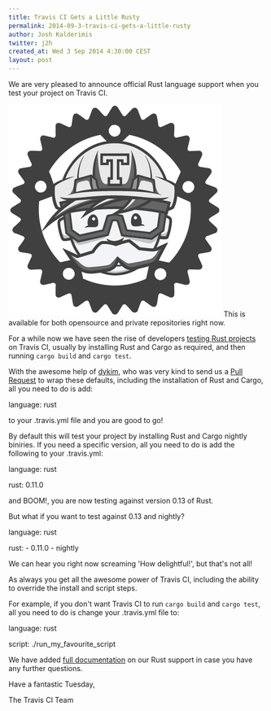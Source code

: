 ```yaml
---
title: Travis CI Gets a Little Rusty
permalink: 2014-09-3-travis-ci-gets-a-little-rusty
author: Josh Kalderimis
twitter: j2h
created_at: Wed 3 Sep 2014 4:30:00 CEST
layout: post
---
```


We are very pleased to announce official Rust language support when you
test your project on Travis CI.

![Travis CI Per Command Time Tags](/images/2014-09-3-travis-gets-rusty.png)
This is available for both opensource and private repositories right now.

For a while now we have seen the rise of developers
[testing Rust projects](http://bettong.net/2014/05/09/how-to-test-rust-on-travis-ci/)
on Travis CI, usually by installing Rust and Cargo as required, and then running
`cargo build` and `cargo test`.

With the awesome help of [dykim](https://github.com/dyrim), who was very kind
to send us a [Pull Request](https://github.com/travis-ci/travis-build/pull/264)
to wrap these defaults, including the installation of Rust and Cargo, all you
need to do is add:

  language: rust

to your .travis.yml file and you are good to go!

By default this will test your project by installing Rust and Cargo nightly
biniries. If you need a specific version, all you need to do is add the
following to your .travis.yml:

  language: rust

  rust: 0.11.0

and BOOM!, you are now testing against version 0.13 of Rust.

But what if you want to test against 0.13 and nightly?

  language: rust

  rust:
    - 0.11.0
    - nightly

We can hear you right now screaming 'How delightful!', but that's not all!

As always you get all the awesome power of Travis CI, including the ability to
override the install and script steps.

For example, if you don't want Travis CI to run `cargo build` and `cargo test`,
all you need to do is change your .travis.yml file to:

  language: rust

  script: ./run_my_favourite_script

We have added [full documentation](http://docs.travis-ci.com/user/languages/rust/)
on our Rust support in case you have any further questions.

Have a fantastic Tuesday,

The Travis CI Team
